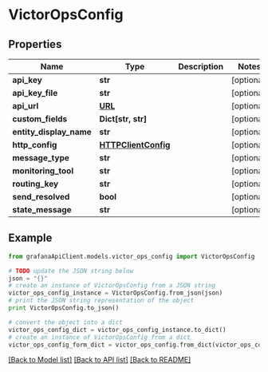 # VictorOpsConfig


## Properties
Name | Type | Description | Notes
------------ | ------------- | ------------- | -------------
**api_key** | **str** |  | [optional] 
**api_key_file** | **str** |  | [optional] 
**api_url** | [**URL**](URL.md) |  | [optional] 
**custom_fields** | **Dict[str, str]** |  | [optional] 
**entity_display_name** | **str** |  | [optional] 
**http_config** | [**HTTPClientConfig**](HTTPClientConfig.md) |  | [optional] 
**message_type** | **str** |  | [optional] 
**monitoring_tool** | **str** |  | [optional] 
**routing_key** | **str** |  | [optional] 
**send_resolved** | **bool** |  | [optional] 
**state_message** | **str** |  | [optional] 

## Example

```python
from grafanaApiClient.models.victor_ops_config import VictorOpsConfig

# TODO update the JSON string below
json = "{}"
# create an instance of VictorOpsConfig from a JSON string
victor_ops_config_instance = VictorOpsConfig.from_json(json)
# print the JSON string representation of the object
print VictorOpsConfig.to_json()

# convert the object into a dict
victor_ops_config_dict = victor_ops_config_instance.to_dict()
# create an instance of VictorOpsConfig from a dict
victor_ops_config_form_dict = victor_ops_config.from_dict(victor_ops_config_dict)
```
[[Back to Model list]](../README.md#documentation-for-models) [[Back to API list]](../README.md#documentation-for-api-endpoints) [[Back to README]](../README.md)


